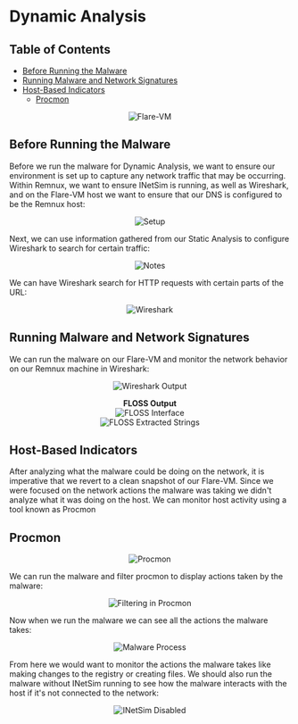 # Dynamic Analysis

## Table of Contents
- [Before Running the Malware](#before-running-the-malware)  
- [Running Malware and Network Signatures](#running-malware-and-network-signatures)  
- [Host-Based Indicators](#host-based-indicators)
  - [Procmon](#procmon)  

<p align="center">
  <img src="../imgs/Flare-VM.png" alt="Flare-VM">
</p>

## Before Running the Malware

Before we run the malware for Dynamic Analysis, we want to ensure our environment is set up to capture any network traffic that may be occurring. Within Remnux, we want to ensure INetSim is running, as well as Wireshark, and on the Flare-VM host we want to ensure that our DNS is configured to be the Remnux host:

<p align="center">
  <img src="../imgs/dast_setup.png" alt="Setup">
</p>

Next, we can use information gathered from our Static Analysis to configure Wireshark to search for certain traffic:

<p align="center">
  <img src="../imgs/static_notes.png" alt="Notes">
</p>

We can have Wireshark search for HTTP requests with certain parts of the URL:

<p align="center">
  <img src="../imgs/wireshark_search.png" alt="Wireshark">
</p>

## Running Malware and Network Signatures

We can run the malware on our Flare-VM and monitor the network behavior on our Remnux machine in Wireshark:

<p align="center">
  <img src="../imgs/wireshark_output.png" alt="Wireshark Output">
</p>

<p align="center">
  <strong>FLOSS Output</strong><br>
  <img src="../imgs/FLOSS.png" alt="FLOSS Interface"><br>
  <img src="../imgs/FLOSS_Output.png" alt="FLOSS Extracted Strings">
</p>

## Host-Based Indicators

After analyzing what the malware could be doing on the network, it is imperative that we revert to a clean snapshot of our Flare-VM. Since we were focused on the network actions the malware was taking we didn't analyze what it was doing on the host. We can monitor host activity using a tool known as Procmon

## Procmon

<p align="center">
  <img src="../imgs/procmon.png" alt="Procmon">
</p>

We can run the malware and filter procmon to display actions taken by the malware:

<p align="center">
  <img src="../imgs/procmon_filter.png" alt="Filtering in Procmon">
</p>

Now when we run the malware we can see all the actions the malware takes:

<p align="center">
  <img src="../imgs/malware_in_procmon.png" alt="Malware Process">
</p>

From here we would want to monitor the actions the malware takes like making changes to the registry or creating files. We should also run the malware without INetSim running to see how the malware interacts with the host if it's not connected to the network:

<p align="center">
  <img src="../imgs/no_inetsim.png" alt="INetSim Disabled">
</p>

